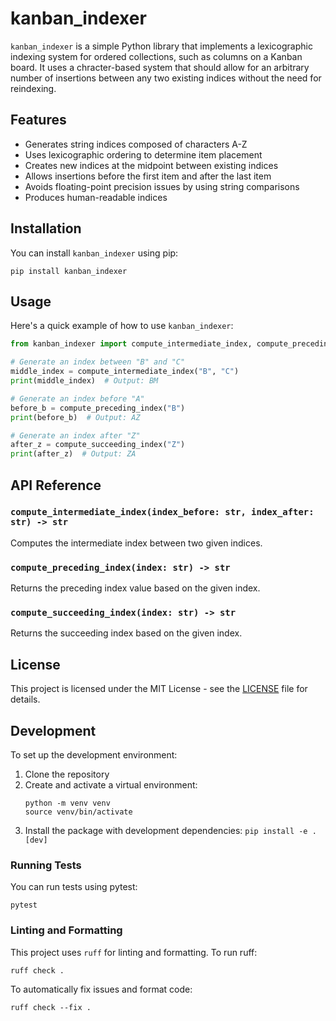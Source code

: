 # kanban_indexer

`kanban_indexer` is a simple Python library that implements a lexicographic indexing system for ordered collections, such as columns on a Kanban board. It uses a chracter-based system that should allow for an arbitrary number of insertions between any two existing indices without the need for reindexing.

## Features

- Generates string indices composed of characters A-Z
- Uses lexicographic ordering to determine item placement
- Creates new indices at the midpoint between existing indices
- Allows insertions before the first item and after the last item
- Avoids floating-point precision issues by using string comparisons
- Produces human-readable indices

## Installation

You can install `kanban_indexer` using pip:

`pip install kanban_indexer`

## Usage

Here's a quick example of how to use `kanban_indexer`:

```python
from kanban_indexer import compute_intermediate_index, compute_preceding_index, compute_succeeding_index

# Generate an index between "B" and "C"
middle_index = compute_intermediate_index("B", "C")
print(middle_index)  # Output: BM

# Generate an index before "A"
before_b = compute_preceding_index("B")
print(before_b)  # Output: AZ

# Generate an index after "Z"
after_z = compute_succeeding_index("Z")
print(after_z)  # Output: ZA
```

## API Reference

### `compute_intermediate_index(index_before: str, index_after: str) -> str`

Computes the intermediate index between two given indices.

### `compute_preceding_index(index: str) -> str`

Returns the preceding index value based on the given index.

### `compute_succeeding_index(index: str) -> str`

Returns the succeeding index based on the given index.

## License

This project is licensed under the MIT License - see the [LICENSE](LICENSE) file for details.

## Development

To set up the development environment:

1. Clone the repository
2. Create and activate a virtual environment:
   ```
   python -m venv venv
   source venv/bin/activate
   ```
3. Install the package with development dependencies:
   `pip install -e .[dev]`

### Running Tests

You can run tests using pytest:

`pytest`

### Linting and Formatting

This project uses `ruff` for linting and formatting. To run ruff:

`ruff check .`

To automatically fix issues and format code:

`ruff check --fix .`
